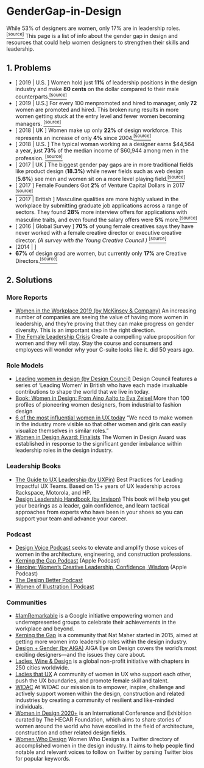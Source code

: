# GenderGap-in-Design

While 53% of designers are women, only 17% are in leadership roles. [<sup>[source]</sup>](https://www.ceros.com/originals/inequality-by-design-female-designers-equal-opportunity/?utm_source=designernews)
This page is a list of info about the gender gap in design and resources that could help women designers to strengthen their skills and leadership.

## 1. Problems
* [ 2019 | U.S. ] Women hold just **11%** of leadership positions in the design industry and make **80 cents** on the dollar compared to their male counterparts.[<sup>[source]</sup>](https://designcensus.org/)
* [ 2019 | U.S.] For every 100 menpromoted and hired to manager, only **72** women are promoted and hired. This broken rung results in more women getting stuck at the entry level and fewer women becoming managers. [<sup>[source]</sup>](https://wiw-report.s3.amazonaws.com/Women_in_the_Workplace_2019.pdf)
* [ 2018 | UK ] Women make up only **22%** of design workforce. This represents an increase of only **4%** since 2004.[<sup>[source]</sup>](https://designmuseum.org/asset/download?id=edbdbc40-2815-4c20-834f-ff4293ed382e)
* [ 2018 | U.S. ] The typical woman working as a designer earns $44,564 a year, just **73%** of the median income of $60,944 among men in the profession. [<sup>[source]</sup>](https://www.coloradoan.com/story/money/careers/2018/12/05/gender-pay-gap-2018-worst-paying-jobs-women/38565069/)
* [ 2017 | UK ] The biggest gender pay gaps are in more traditional fields like product design (**18.3%**) while newer fields such as web design (**5.6%**) see men and women sit on a more level playing field.[<sup>[source]</sup>](https://www.ons.gov.uk/employmentandlabourmarket/peopleinwork/earningsandworkinghours/articles/explorethegenderpaygapandtestyourknowledge/2017-10-26#interactive)
* [ 2017 ] Female Founders Got **2%** of Venture Capital Dollars in 2017 [<sup>[source]</sup>](https://fortune.com/2018/01/31/female-founders-venture-capital-2017/)
* [ 2017 | British ] Masculine qualities are more highly valued in the workplace by submitting graduate job applications across a range of sectors. They found **28%** more interview offers for applications with masculine traits, and even found the salary offers were **5%** more.[<sup>[source]</sup>](http://ftp.iza.org/dp11179.pdf)
* [ 2016 | Global Survey ] **70%** of young female creatives says they have never worked with a female creative director or executive creative director. *(A survey with the Young Creative Council )* [<sup>[source]</sup>](https://www.theguardian.com/women-in-leadership/2016/feb/03/how-advertising-industry-fails-women)
* [2014 | ]
* **67%** of design grad are women, but currently only **17%** are Creative Directors.[<sup>[source]</sup>](https://www.kerningthegap.com/about)



## 2. Solutions
### More Reports
* [Women in the Workplace 2019 (by McKinsey & Company)](https://wiw-report.s3.amazonaws.com/Women_in_the_Workplace_2019.pdf) An increasing number of companies are seeing the value of having more women in leadership, and they’re proving that they can make progress on gender diversity. This is an important step in the right direction.
* [The Female Leadership Crisis](https://www.newonline.org/sites/default/files/files/NEW_Leadership_Crisis_Digitalv3.pdf) Create a compelling value proposition for women and they will stay. Stay the  course and consumers and employees will wonder why your C-suite looks like it.
did 50 years ago.
### Role Models
* [Leading women in design (by Design Council)](https://www.designcouncil.org.uk/leading-women-design) Design Council features a series of ‘Leading Women’ in British who have each made invaluable contributions to shape the world that we live in today.
* [Book: Women in Design: From Aino Aalto to Eva Zeisel  ](https://www.amazon.com/Women-Design-Charlotte-Fiell/dp/1786275317)More than 100 profiles of pioneering women designers, from industrial to fashion design
* [6 of the most influential women in UX today](https://www.invisionapp.com/inside-design/influential-women-ux/) “We need to make women in the industry more visible so that other women and girls can easily visualize themselves in similar roles.”
* [Women in Design Award: Finalists](https://good-design.org/women-design-award-finalists/) The Women in Design Award was established in response to the significant gender imbalance within leadership roles in the design industry. 
### Leadership Books
* [The Guide to UX Leadership (by UXPin)](https://www.uxpin.com/studio/ebooks/ux-design-management-and-leadership/) Best Practices for Leading Impactful UX Teams. Based on 15+ years of UX leadership across Rackspace, Motorola, and HP.
* [Design Leadership Handbook (by Invison)](https://www.designbetter.co/design-leadership-handbook) This book will help you get your bearings as a leader, gain confidence, and learn tactical approaches from experts who have been in your shoes so you can support your team and advance your career.
### Podcast
* [Design Voice Podcast](https://www.designvoicepodcast.com/) seeks to elevate and amplify those voices of women in the architecture, engineering, and construction professions.
* [Kerning the Gap Podcast](https://podcasts.apple.com/gb/podcast/kerning-the-gap-podcast/id1213383709) (Apple Podcast) 
* [Heroine: Women’s Creative Leadership, Confidence, Wisdom](https://podcasts.apple.com/us/podcast/heroine-womens-creative-leadership/id1100949693) (Apple Podcast)
* [The Design Better Podcast](https://www.designbetter.co/podcast) 
* [Women of Illustration | Podcast](https://www.womenofillustration.com/episodes)
### Communities
* [#IamRemarkable](https://iamremarkable.withgoogle.com/) is a Google initiative empowering women and underrepresented groups to celebrate their achievements in the workplace and beyond.
* [Kerning the Gap](https://www.kerningthegap.com/) is a community that Nat Maher started in 2015, aimed at getting more women into leadership roles within the design industry. 
* [Design + Gender (by AIGA)](https://eyeondesign.aiga.org/category/design-plus/design-gender/) AIGA Eye on Design covers the world’s most exciting designers—and the issues they care about. 
* [Ladies, Wine & Design](https://ladieswinedesign.com/) is a global non-profit initiative with chapters in 250 cities worldwide.
* [Ladies that UX](https://www.ladiesthatux.com/) A community of women in UX who support each other, push the UX boundaries, and promote female skill and talent.
* [WIDAC](https://widac.com.au/) At WIDAC our mission is to empower, inspire, challenge and actively support women within the design, construction and related industries by creating a community of resilient and like-minded individuals.
* [Women in Design 2020+](https://www.wid2020plus.org/) is an International Conference and Exhibition curated by The HECAR Foundation, which aims to share stories of women around the world who have excelled in the field of architecture, construction and other related design fields.
* [Women Who Design](https://womenwho.design/) Women Who Design is a Twitter directory of accomplished women in the design industry. It aims to help people find notable and relevant voices to follow on Twitter by parsing Twitter bios for popular keywords.




